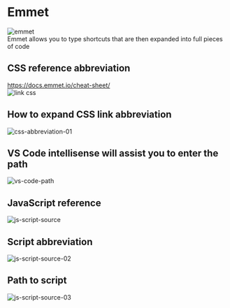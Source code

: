 # Emmet
![emmet](https://github.com/danielurra/emmet/assets/51704179/9ca4aa64-1d3d-46ff-8287-f225f9933765)<br>
Emmet allows you to type shortcuts that are then expanded into full pieces of code<br>
## CSS reference abbreviation
https://docs.emmet.io/cheat-sheet/<br>
![link css](https://github.com/danielurra/emmet/assets/51704179/98f4f33d-ee9d-4f40-a77a-6cabf197c69d)<br>
## How to expand CSS link abbreviation
![css-abbreviation-01](https://github.com/danielurra/emmet/assets/51704179/7f3eadca-90fb-4aff-930d-d2842917f7af)<br>
## VS Code intellisense will assist you to enter the path
![vs-code-path](https://github.com/danielurra/emmet/assets/51704179/1aaf3da5-8fe5-4721-99ef-88f03bb68f65)<br>
## JavaScript reference
![js-script-source](https://github.com/danielurra/emmet/assets/51704179/fa84ce69-bcc7-4c32-bf8c-bba5c3a338be)
## Script abbreviation
![js-script-source-02](https://github.com/danielurra/emmet/assets/51704179/edac0c3c-072e-47f9-9c64-8b5e8af6e782)
## Path to script
![js-script-source-03](https://github.com/danielurra/emmet/assets/51704179/4d9d8d3a-17d2-4d50-aa87-a90abb69dac1)







